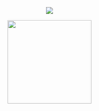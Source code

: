 <p align="center">
  <img align="center" src="https://github-readme-stats.vercel.app/api?username=claupalacio&show_icons=true&theme=dracula">
</p>

<p align="center">
  <img align="center" height="190" src="https://github-readme-stats.anuraghazra1.vercel.app/api/top-langs/?username=claupalacio&layout=compact&theme=dracula" />
</p>

<!--
<p align="center">
  <a href="https://dev.to/perkles" target="_blank">
    <img align="center" src="https://cdn.jsdelivr.net/npm/simple-icons@3.0.1/icons/dev-dot-to.svg" alt="perkles" height="35" width="35" />
  </a>
  <a href="https://twitter.com/otavioperkles" target="_blank">
    <img align="center" src="https://cdn.jsdelivr.net/npm/simple-icons@3.0.1/icons/twitter.svg" alt="claupalacio" height="35" width="35" />
  </a>
  <a href="https://linkedin.com/in/otavioperkles" target="_blank">
    <img align="center" src="https://cdn.jsdelivr.net/npm/simple-icons@3.0.1/icons/linkedin.svg" alt="claupalacio" height="35" width="35" />
  </a>
  <a href="https://www.twitch.tv/operkles/about" target="_blank">
    <img align="center" src="https://cdn.jsdelivr.net/npm/simple-icons@3.0.1/icons/twitch.svg" alt="claupalacio" height="35" width="35" />
  </a>
</p>

<!--
<p align="center">
  Confira eventos que eu participei, organanizei ou contribui
</p>

<!--
<details>
  <summary>Hackathons</summary>
  
  | Hackathon | Place | Role |Date
  | :---: | :---: | :---: | :---:|
  | Hacking.rio | Rio de Janeiro | Mentor/Ambassador| 2019-10-18
  | MegaHack | Online | Mentor | 2020-02-02
  | BRASA Hacks | Online | Mentor | 2020-03-12 
  | Hacking.help| Online | Volunteer/Organization | 2020-06-12
  | CCR| Online | Mentor | 2020-07-12
    
</details>

<!--
<details>
<summary>Educational Content</summary>
  
  
  | Title | Type | Role | Avenue | Date
  | :---: | :---: | :---: | :---:| :--------:|
  | Introduction to Git&Github | Bootcamp | Instructor | UniRedentor |2019-04-27 
  | Managing successful repos with github Workflow | Workshop | Instructor | CampusParty2019 | 2019-02-16
  | The importance of been in a community and how GitHub can help you on that journey | Talk | Speaker | CampusParty2019 | 2019-02-14
  | Whats GitHub and why it's loved by Developers | Talk | Speaker | CampusParty2019 | 2019-02-14
  | Introduction to Git & GitHub | Online Free Course | Instructor | Digital Inovation one | 2020-09-09
  
</details>
